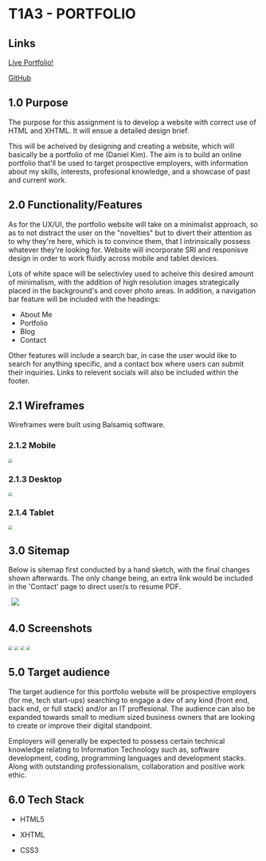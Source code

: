 # T1A3 - PORTFOLIO

## Links

[Live Portfolio!](https://daniel-kim-portfolio.netlify.app/)

[GitHub](https://github.com/d1koder/PORTFOLIO)

## 1.0	Purpose

The purpose for this assignment is to develop a website with correct use of HTML and XHTML. It will ensue a detailed design brief. 

This will be acheived by designing and creating a website, which will basically be a portfolio of me (Daniel Kim). The aim is to build an online portfolio that'll be used to target prospective employers, with information about my skills, interests, profesional knowledge, and a showcase of past and current work. 

## 2.0	Functionality/Features

As for the UX/UI, the portfolio website will take on a minimalist approach, so as to not distract the user on the "novelties" but to divert their attention as to why they're here, which is to convince them, that I intrinsically possess whatever they're looking for. Website will incorporate SRI and responisve design in order to work fluidly across mobile and tablet devices. 

Lots of white space will be selectivley used to acheive this desired amount of minimalism, with the addition of high resolution images strategically placed in the background's and cover photo areas. In addition, a navigation bar feature will be included with the headings:

- About Me
- Portfolio
- Blog
- Contact 

Other features will include a search bar, in case the user would like to search for anything specific, and a contact box where users can submit their inquiries. Links to relevent socials will also be included within the footer. 

## 2.1 Wireframes

Wireframes were built using Balsamiq software. 

### 2.1.2 Mobile

<img src="docs/Mobile.png" style="zoom:50%;" />

### 2.1.3 Desktop

<img src="docs/desktop.png" style="zoom:50%;" />

### 2.1.4 Tablet 

<img src="docs/Tablet.png" style="zoom:50%;" />

## 3.0 	Sitemap

Below is sitemap first conducted by a hand sketch, with the final changes shown afterwards. The only change being, an extra link would be included in the 'Contact' page to direct user/s to resume PDF.



<img src="docs/sitemap1.JPG" style="zoom:15%;" />



<img src="docs/Sitemap.png" style="zoom:100%;" />



## 4.0	Screenshots



<img src="docs/navbar.png" style="zoom:50%;" />



<img src="/Users/dk/Documents/flex_track/T1A3/docs/home.png" style="zoom:50%;" />

<img src="docs/about.png" style="zoom:50%;" />

<img src="docs/mobilecontact.png" style="zoom:50%;" />

## 5.0 	Target audience

The target audience for this portfolio website will be prospective employers (for me, tech start-ups) searching to engage a dev of any kind (front end, back end, or full stack) and/or an IT proffesional. The audience can also be expanded towards small to medium sized business owners that are looking to create or improve their digital standpoint. 

Employers will generally be expected to possess certain technical knowledge relating to Information Technology such as, software development, coding, programming languages and development stacks. Along with outstanding professionalism, collaboration and positive work ethic.

## 6.0	Tech Stack

- HTML5

- XHTML

- CSS3

  